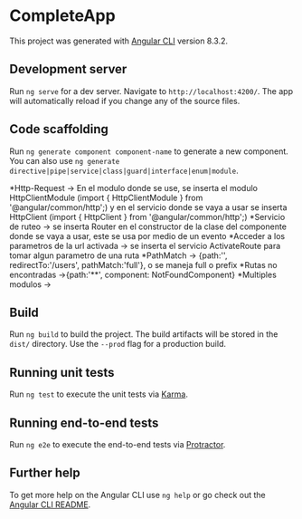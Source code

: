 # CompleteApp

This project was generated with [Angular CLI](https://github.com/angular/angular-cli) version 8.3.2.

## Development server

Run `ng serve` for a dev server. Navigate to `http://localhost:4200/`. The app will automatically reload if you change any of the source files.

## Code scaffolding

Run `ng generate component component-name` to generate a new component. You can also use `ng generate directive|pipe|service|class|guard|interface|enum|module`.

*Http-Request -> En el modulo donde se use, se inserta el modulo HttpClientModule (import { HttpClientModule } from '@angular/common/http';) y en el servicio donde se vaya a usar se inserta HttpClient (import { HttpClient } from '@angular/common/http';)
*Servicio de ruteo -> se inserta Router en el constructor de la clase del componente donde se vaya a usar, este se usa por medio de un evento
*Acceder a los parametros de la url activada -> se inserta el servicio ActivateRoute para tomar algun parametro de una ruta
*PathMatch -> {path:'', redirectTo:'/users', pathMatch:'full'}, o se maneja full o prefix
*Rutas no encontradas ->{path:'**', component: NotFoundComponent}
*Multiples modulos ->

## Build

Run `ng build` to build the project. The build artifacts will be stored in the `dist/` directory. Use the `--prod` flag for a production build.

## Running unit tests

Run `ng test` to execute the unit tests via [Karma](https://karma-runner.github.io).

## Running end-to-end tests

Run `ng e2e` to execute the end-to-end tests via [Protractor](http://www.protractortest.org/).

## Further help

To get more help on the Angular CLI use `ng help` or go check out the [Angular CLI README](https://github.com/angular/angular-cli/blob/master/README.md).
